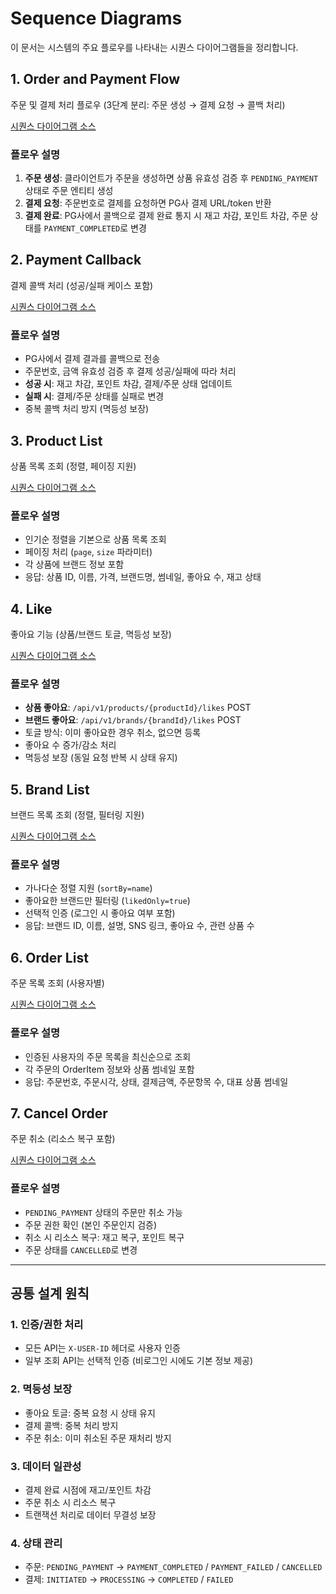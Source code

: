 # Sequence Diagrams

이 문서는 시스템의 주요 플로우를 나타내는 시퀀스 다이어그램들을 정리합니다.

## 1. Order and Payment Flow
주문 및 결제 처리 플로우 (3단계 분리: 주문 생성 → 결제 요청 → 콜백 처리)

[시퀀스 다이어그램 소스](sequence/OrderAndPaymentFlow.puml)

### 플로우 설명
1. **주문 생성**: 클라이언트가 주문을 생성하면 상품 유효성 검증 후 `PENDING_PAYMENT` 상태로 주문 엔티티 생성
2. **결제 요청**: 주문번호로 결제를 요청하면 PG사 결제 URL/token 반환
3. **결제 완료**: PG사에서 콜백으로 결제 완료 통지 시 재고 차감, 포인트 차감, 주문 상태를 `PAYMENT_COMPLETED`로 변경

## 2. Payment Callback
결제 콜백 처리 (성공/실패 케이스 포함)

[시퀀스 다이어그램 소스](sequence/PaymentCallBack.puml)

### 플로우 설명
- PG사에서 결제 결과를 콜백으로 전송
- 주문번호, 금액 유효성 검증 후 결제 성공/실패에 따라 처리
- **성공 시**: 재고 차감, 포인트 차감, 결제/주문 상태 업데이트
- **실패 시**: 결제/주문 상태를 실패로 변경
- 중복 콜백 처리 방지 (멱등성 보장)

## 3. Product List
상품 목록 조회 (정렬, 페이징 지원)

[시퀀스 다이어그램 소스](sequence/getProductList.puml)

### 플로우 설명
- 인기순 정렬을 기본으로 상품 목록 조회
- 페이징 처리 (`page`, `size` 파라미터)
- 각 상품에 브랜드 정보 포함
- 응답: 상품 ID, 이름, 가격, 브랜드명, 썸네일, 좋아요 수, 재고 상태

## 4. Like
좋아요 기능 (상품/브랜드 토글, 멱등성 보장)

[시퀀스 다이어그램 소스](sequence/like.puml)

### 플로우 설명
- **상품 좋아요**: `/api/v1/products/{productId}/likes` POST
- **브랜드 좋아요**: `/api/v1/brands/{brandId}/likes` POST
- 토글 방식: 이미 좋아요한 경우 취소, 없으면 등록
- 좋아요 수 증가/감소 처리
- 멱등성 보장 (동일 요청 반복 시 상태 유지)

## 5. Brand List
브랜드 목록 조회 (정렬, 필터링 지원)

[시퀀스 다이어그램 소스](sequence/getBrandList.puml)

### 플로우 설명
- 가나다순 정렬 지원 (`sortBy=name`)
- 좋아요한 브랜드만 필터링 (`likedOnly=true`)
- 선택적 인증 (로그인 시 좋아요 여부 포함)
- 응답: 브랜드 ID, 이름, 설명, SNS 링크, 좋아요 수, 관련 상품 수

## 6. Order List
주문 목록 조회 (사용자별)

[시퀀스 다이어그램 소스](sequence/getOrderList.puml)

### 플로우 설명
- 인증된 사용자의 주문 목록을 최신순으로 조회
- 각 주문의 OrderItem 정보와 상품 썸네일 포함
- 응답: 주문번호, 주문시각, 상태, 결제금액, 주문항목 수, 대표 상품 썸네일

## 7. Cancel Order
주문 취소 (리소스 복구 포함)

[시퀀스 다이어그램 소스](sequence/cancelOrder.puml)

### 플로우 설명
- `PENDING_PAYMENT` 상태의 주문만 취소 가능
- 주문 권한 확인 (본인 주문인지 검증)
- 취소 시 리소스 복구: 재고 복구, 포인트 복구
- 주문 상태를 `CANCELLED`로 변경

---

## 공통 설계 원칙

### 1. 인증/권한 처리
- 모든 API는 `X-USER-ID` 헤더로 사용자 인증
- 일부 조회 API는 선택적 인증 (비로그인 시에도 기본 정보 제공)

### 2. 멱등성 보장
- 좋아요 토글: 중복 요청 시 상태 유지
- 결제 콜백: 중복 처리 방지
- 주문 취소: 이미 취소된 주문 재처리 방지

### 3. 데이터 일관성
- 결제 완료 시점에 재고/포인트 차감
- 주문 취소 시 리소스 복구
- 트랜잭션 처리로 데이터 무결성 보장

### 4. 상태 관리
- 주문: `PENDING_PAYMENT` → `PAYMENT_COMPLETED` / `PAYMENT_FAILED` / `CANCELLED`
- 결제: `INITIATED` → `PROCESSING` → `COMPLETED` / `FAILED`